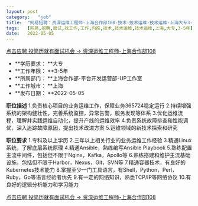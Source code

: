 ```yaml
---
layout:	post
category:	"job"
title:	"网易招聘：资深运维工程师-上海合作部108-技术-技术运维-技术运维-上海大专3-5年"
tags:	[网易,招聘,面试,找工作,工作,内推,技术,技术运维,技术运维,上海,大专,3-5年]
date:	2022-05-05
---
```


[点击应聘 投简历就有面试机会 -> 资深运维工程师-上海合作部108](http://mobile.bole.netease.com/bole/boleDetail?id=40007&employeeId=346f03c3cda5f04c&key=all)



- **学历要求： **大专
- **工作年限： **3-5年
- **所属部门： **上海合作部-平台开发运营部-UP工作室
- **工作城市： **上海
- **发布日期： **2022-05-05



**职位描述**
1.负责核心项目的业务运维工作，保障业务365*7*24稳定运行
2.持续增强系统的架构健壮性，完善系统监控，异常告警，服务发现等体系
3.优化运维流程，理解并实践运维自动化，提升产线的运维效率
4.负责系统故障排查和性能调优，深入追踪故障原因，提出技术改进方案
5.运维领域的新技术探索和研究





**职位要求**
1.专科及以上学历
2.三年以上相关行业的业务运维工作经验
3.精通Linux系统，了解底层系统原理
4.精通Ansible，熟练编写Ansible Playbook
5.熟练配置主流中间件，包括但不限于Nginx，Kafka，Apollo等
6.熟练搭建和维护主流基础设施，包括但不限于Harbor，Nexus，Git，SVN等
7.精通容器技术，有良好的Kubernetes技术能力
8.掌握至少一门工具语言，有Shell，Python，Perl，Ruby，Go等语言经验者优先
9.有一定的网络知识，熟悉TCP/IP等网络协议
10.有良好的逻辑分析能力和学习能力



[点击应聘 投简历就有面试机会 -> 资深运维工程师-上海合作部108](http://mobile.bole.netease.com/bole/boleDetail?id=40007&employeeId=346f03c3cda5f04c&key=all)